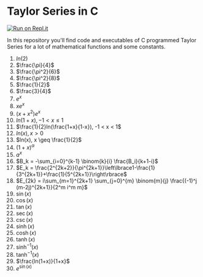 # Taylor Series in C
[![Run on Repl.it](https://replit.com/badge/github/Gonzalez-MSI/TaylorSeries_in_C)](https://replit.com/new/github/Gonzalez-MSI/TaylorSeries_in_C)


In this repository you'll find code and executables of C programmed Taylor Series for a lot of mathematical functions and some constants.

1.  $ln(2)$
2.  $\frac{\pi}{4}$
3.  $\frac{\pi^2}{6}$
4.  $\frac{\pi^2}{8}$
5.  $\frac{1}{2}$
6.  $\frac{3}{4}$
7.  $e^x$
8.  $xe^x$
9.  $(x+x^2)e^x$
10. $ln(1+x), -1 < x \leq 1$
11. $\frac{1}{2}ln(\frac{1+x}{1-x}), -1 < x < 1$
12. $ln(x), x > 0$
13. $ln(x), x \geq \frac{1}{2}$
14. $(1+x)^\alpha$
15. $a^x$
16. $B_k = -\sum_{i=0}^{k-1} \binom{k}{i} \frac{B_i}{k+1-i}$
17. $E_k = \frac{2^{2k+2}}{\pi^{2k+1}}\left\lbrace1-\frac{1}{3^{2k+1}}+\frac{1}{5^{2k+1}}\right\rbrace$
18. $E_{2k} = i\sum_{m=1}^{2k+1} \sum_{j=0}^{m} \binom{m}{j} \frac{(-1)^j (m-2j)^{2k+1}}{2^m i^m m}$
19. $\sin(x)$
20. $\cos(x)$
21. $\tan(x)$
22. $\sec(x)$
23. $\csc(x)$
27. $\sinh(x)$
28. $\cosh(x)$
29. $\tanh(x)$
30. $\sinh^{-1}(x)$
31. $\tanh^{-1}(x)$
32. $\frac{ln(1+x)}{1+x}$
33. $e^{\sin(x)}$


